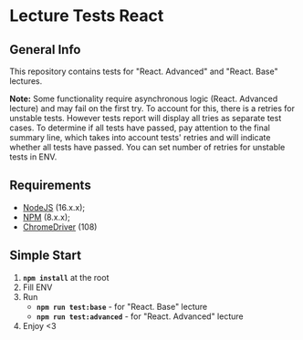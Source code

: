 # Lecture Tests React

## General Info

This repository contains tests for "React. Advanced" and "React. Base" lectures.

**Note:** Some functionality require asynchronous logic (React. Advanced lecture) and may fail on the first try. To account for this, there is a retries for unstable tests. However tests report will display all tries as separate test cases. To determine if all tests have passed, pay attention to the final summary line, which takes into account tests' retries and will indicate whether all tests have passed. You can set number of retries for unstable tests in ENV.

## Requirements

- [NodeJS](https://nodejs.org/en/) (16.x.x);
- [NPM](https://www.npmjs.com/) (8.x.x);
- [ChromeDriver](https://chromedriver.storage.googleapis.com/) (108)

## Simple Start

1. **`npm install`** at the root
2. Fill ENV
3. Run
   - **`npm run test:base`** - for "React. Base" lecture
   - **`npm run test:advanced`** - for "React. Advanced" lecture
4. Enjoy <3
